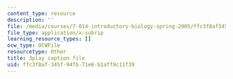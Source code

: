 ```yaml
---
content_type: resource
description: ''
file: /media/courses/7-014-introductory-biology-spring-2005/ffc3f8af345f94fb71e6b1aff9c11f39_l5x9qAVUK7s.srt
file_type: application/x-subrip
learning_resource_types: []
ocw_type: OCWFile
resourcetype: Other
title: 3play caption file
uid: ffc3f8af-345f-94fb-71e6-b1aff9c11f39
---
```

